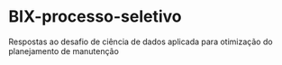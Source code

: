 # BIX-processo-seletivo
Respostas ao desafio de ciência de dados aplicada para otimização do planejamento de manutenção 
